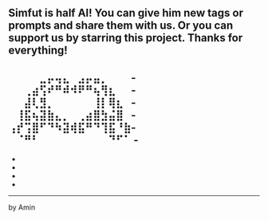 Simfut is half AI! You can give him new tags or prompts and share them with us.
Or you can support us by starring this project.
Thanks for everything!
------------------------------------------------------------------------------------
⠀⠀⠀⠀⣀⡤⢤⣄⠀⣠⡤⣤⡀⠀⠀⠀-
⠀⠀⢀⣴⢫⠞⠛⠾⠺⠟⠛⢦⢻⣆⠀⠀-
⠀⠀⣼⢇⣻⡀⠀⠀⠀⠀⠀⢸⡇⢿⣆⠀-
⠀⢸⣯⢦⣽⣷⣄⡀⠀⢀⣴⣿⣳⣬⣿⠀-
⢠⡞⢩⣿⠋⠙⠳⣽⢾⣯⠛⠙⢹⣯⠘⣷-
⠀⠈⠛⠃⠀⠀⠀⠀⠀⠀⠀⠀⠀⠙⠋⠁ -
-
-
-
-
-
----------------------------------------------------------------------------------------
by Amin
